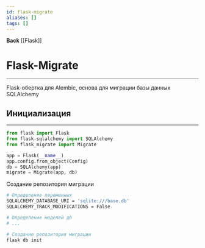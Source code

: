 ```yaml
---
id: flask-migrate
aliases: []
tags: []
---
```

**Back**
    [[Flask]]

# Flask-Migrate
---
Flask-обертка для Alembic, основа для миграции базы данных SQLAlchemy

## Инициализация
---
```python
from flask import Flask
from flask-sqlalchemy import SQLAlchemy
from flask_migrate import Migrate

app = Flask(__name__)
app.config.from_object(Config)
db = SQLAlchemy(app)
migrate = Migrate(app, db)
```

Создание репозитория миграции
```bash
# Определение переменных
SQLALCHEMY_DATABASE_URI = 'sqlite:///base.db'
SQLALCHEMY_TRACK_MODIFICATIONS = False

# Определение моделей дб
# ...

# Создание репозитория миграции
flask db init
```

